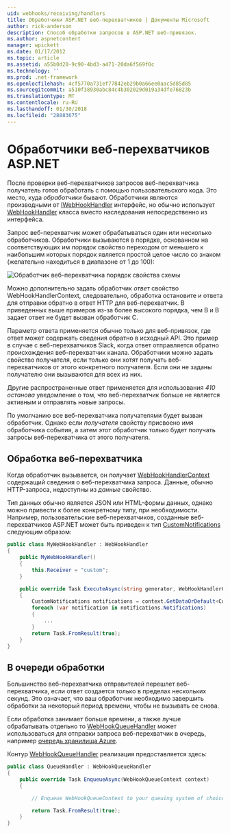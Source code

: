 ```yaml
---
uid: webhooks/receiving/handlers
title: Обработчики ASP.NET веб-перехватчиков | Документы Microsoft
author: rick-anderson
description: Способ обработки запросов в ASP.NET веб-привязок.
ms.author: aspnetcontent
manager: wpickett
ms.date: 01/17/2012
ms.topic: article
ms.assetid: a55b0d20-9c90-4bd3-a471-20da6f569f0c
ms.technology: ''
ms.prod: .net-framework
ms.openlocfilehash: 4cf5770a731ef77842eb29b0a66ee0aac5d85d85
ms.sourcegitcommit: a510f38930abc84c4b302029d019a34dfe76823b
ms.translationtype: MT
ms.contentlocale: ru-RU
ms.lasthandoff: 01/30/2018
ms.locfileid: "28883675"
---
```

# <a name="aspnet-webhooks-handlers"></a>Обработчики веб-перехватчиков ASP.NET

После проверки веб-перехватчиков запросов веб-перехватчика получатель готов обработать с помощью пользовательского кода. Это место, куда *обработчики* бывают. Обработчики являются производными от [IWebHookHandler](https://github.com/aspnet/WebHooks/blob/master/src/Microsoft.AspNet.WebHooks.Receivers/WebHooks/WebHookHandler.cs) интерфейс, но обычно использует [WebHookHandler](https://github.com/aspnet/WebHooks/blob/master/src/Microsoft.AspNet.WebHooks.Receivers/WebHooks/WebHookHandler.cs) класса вместо наследования непосредственно из интерфейса.

Запрос веб-перехватчик может обрабатываться один или несколько обработчиков. Обработчики вызываются в порядке, основанном на соответствующих им *порядок* свойство переходом от меньшего к наибольшим которых порядок является простой целое число со знаком (желательно находиться в диапазоне от 1 до 100):

![Обработчик веб-перехватчика порядок свойства схемы](_static/Handlers.png)

Можно дополнительно задать обработчик *ответ* свойство WebHookHandlerContext, следовательно, обработка остановите и ответа для отправки обратно в ответ HTTP для веб-перехватчик. В приведенных выше примеров из-за более высокого порядка, чем B и B задает ответ не будет вызван обработчик C.

Параметр ответа применяется обычно только для веб-привязок, где ответ может содержать сведения обратно в исходный API. Это пример в случае с веб-перехватчиков Slack, когда ответ отправляется обратно происхождения веб-перехватчик канала. Обработчики можно задать свойство получателя, если только они хотят получать веб-перехватчиков от этого конкретного получателя. Если они не заданы получателю они вызываются для всех из них.

Другие распространенные ответ применяется для использования *410 останова* уведомление о том, что веб-перехватчик больше не является активным и отправлять новые запросы.

По умолчанию все веб-перехватчика получателями будет вызван обработчик. Однако если *получателя* свойству присвоено имя обработчика события, а затем этот обработчик только будет получать запросы веб-перехватчика от этого получателя.

## <a name="processing-a-webhook"></a>Обработка веб-перехватчика

Когда обработчик вызывается, он получает [WebHookHandlerContext](https://github.com/aspnet/WebHooks/blob/master/src/Microsoft.AspNet.WebHooks.Receivers/WebHooks/WebHookHandlerContext.cs) содержащий сведения о веб-перехватчика запроса. Данные, обычно HTTP-запроса, недоступны из *данные* свойство.

Тип данных обычно является JSON или HTML-формы данных, однако можно привести к более конкретному типу, при необходимости. Например, пользовательские веб-перехватчиков, созданные веб-перехватчиков ASP.NET может быть приведен к тип [CustomNotifications](https://github.com/aspnet/WebHooks/blob/master/src/Microsoft.AspNet.WebHooks.Receivers.Custom/WebHooks/CustomNotifications.cs) следующим образом:

```csharp
public class MyWebHookHandler : WebHookHandler
{
    public MyWebHookHandler()
    {
        this.Receiver = "custom";
    }

    public override Task ExecuteAsync(string generator, WebHookHandlerContext context)
    {
        CustomNotifications notifications = context.GetDataOrDefault<CustomNotifications>();
        foreach (var notification in notifications.Notifications)
        {
            ...
        }
        return Task.FromResult(true);
    }
}
```

  ## <a name="queued-processing"></a>В очереди обработки

Большинство веб-перехватчика отправителей перешлет веб-перехватчика, если ответ создается только в пределах нескольких секунд. Это означает, что ваш обработчик необходимо завершить обработки за некоторый период времени, чтобы не вызывать ее снова.

Если обработка занимает больше времени, а также лучше обрабатывать отдельно то [WebHookQueueHandler](https://github.com/aspnet/WebHooks/blob/master/src/Microsoft.AspNet.WebHooks.Receivers/WebHooks/WebHookQueueHandler.cs) может использоваться для отправки запроса веб-перехватчик в очередь, например [очередь хранилища Azure](https://msdn.microsoft.com/library/azure/dd179353.aspx).

Контур [WebHookQueueHandler](https://github.com/aspnet/WebHooks/blob/master/src/Microsoft.AspNet.WebHooks.Receivers/WebHooks/WebHookQueueHandler.cs) реализация предоставляется здесь:

```csharp
public class QueueHandler : WebHookQueueHandler
{
    public override Task EnqueueAsync(WebHookQueueContext context)
    {

        // Enqueue WebHookQueueContext to your queuing system of choice

        return Task.FromResult(true);
    }
}
```
